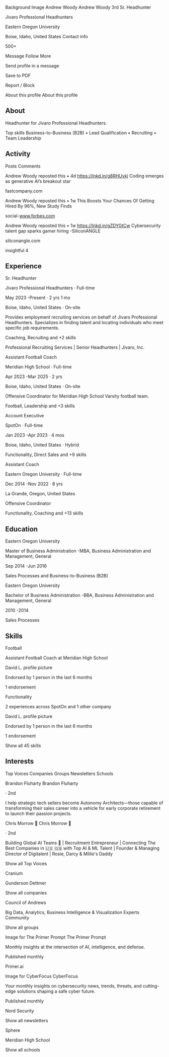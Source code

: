 Background Image Andrew Woody Andrew Woody 3rd Sr. Headhunter

Jivaro Professional Headhunters

Eastern Oregon University

Boise, Idaho, United States Contact info

500+

Message Follow More

Send profile in a message

Save to PDF

Report / Block

About this profile   About this profile

## About

Headhunter for Jivaro Professional Headhunters.

Top skills   Business-to-Business (B2B) • Lead Qualification • Recruiting • Team Leadership

## Activity

Posts Comments

Andrew Woody reposted this • 4d   https://lnkd.in/g8RHUvki   Coding emerges as generative AI’s breakout star

fastcompany.com

Andrew Woody reposted this • 1w   This Boosts Your Chances Of Getting Hired By 96%, New Study Finds

social-www.forbes.com

Andrew Woody reposted this • 1w   https://lnkd.in/gZDYGtCw   Cybersecurity talent gap sparks gamer hiring -SiliconANGLE

siliconangle.com

insightful     4

## Experience

Sr. Headhunter

Jivaro Professional Headhunters · Full-time

May 2023 -Present · 2 yrs 1 mo

Boise, Idaho, United States · On-site

Provides employment recruiting services on behalf of Jivaro Professional Headhunters. Specializes in finding talent and locating individuals who meet specific job requirements.

Coaching, Recruiting and +2 skills

Professional Recruiting Services | Senior Headhunters | Jivaro, Inc.

Assistant Football Coach

Meridian High School · Full-time

Apr 2023 -Mar 2025 · 2 yrs

Boise, Idaho, United States · On-site

Offensive Coordinator for Meridian High School Varsity football team.

Football, Leadership and +3 skills

Account Executive

SpotOn · Full-time

Jan 2023 -Apr 2023 · 4 mos

Boise, Idaho, United States · Hybrid

Functionality, Direct Sales and +9 skills

Assistant Coach

Eastern Oregon University · Full-time

Dec 2014 -Nov 2022 · 8 yrs

La Grande, Oregon, United States

Offensive Coordinator

Functionality, Coaching and +13 skills

## Education

Eastern Oregon University

Master of Business Administration -MBA, Business Administration and Management, General

Sep 2014 -Jun 2016

Sales Processes and Business-to-Business (B2B)

Eastern Oregon University

Bachelor of Business Administration -BBA, Business Administration and Management, General

2010 -2014

Sales Processes

## Skills

Football

Assistant Football Coach at Meridian High School

David L. profile picture

Endorsed by 1 person in the last 6 months

1 endorsement

Functionality

2 experiences across SpotOn and 1 other company

David L. profile picture

Endorsed by 1 person in the last 6 months

1 endorsement

Show all 45 skills

## Interests

Top Voices Companies Groups Newsletters Schools

Brandon Fluharty   Brandon Fluharty

· 2nd

I help strategic tech sellers become Autonomy Architects—those capable of transforming their sales career into a vehicle for early corporate retirement to launch their passion projects.

Chris Morrow 🚀   Chris Morrow 🚀

· 2nd

Building Global AI Teams 🤖 | Recruitment Entrepreneur | Connecting The Best Companies in 🇺🇸 🇬🇧 with Top AI & ML Talent  | Founder & Managing Director of Digitalent | Rosie, Darcy & Millie's Daddy

Show all Top Voices

Cranium

Gunderson Dettmer

Show all companies

Council of Andrews

Big Data, Analytics, Business Intelligence & Visualization Experts Community

Show all groups

Image for The Primer Prompt   The Primer Prompt

Monthly insights at the intersection of AI, intelligence, and defense.

Published monthly

Primer.ai

Image for  CyberFocus   CyberFocus

Your monthly insights on cybersecurity news, trends, threats, and cutting-edge solutions shaping a safe cyber future.

Published monthly

Nord Security

Show all newsletters

Sphere

Meridian High School

Show all schools